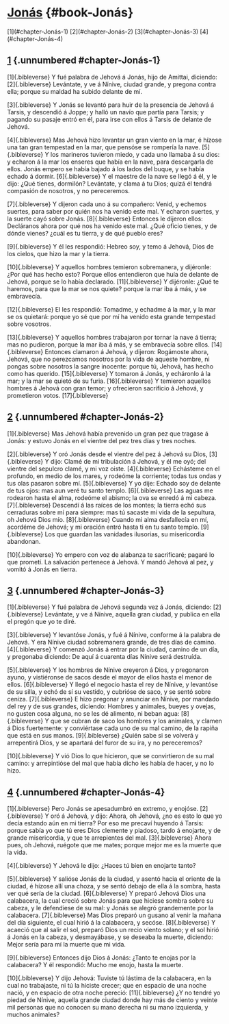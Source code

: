 # [Jonás](ch001.xhtml) {#book-Jonás}

<div id="chapterlinks-Jonás" class="chapterlinks">[1](#chapter-Jonás-1) [2](#chapter-Jonás-2) [3](#chapter-Jonás-3) [4](#chapter-Jonás-4) </div>

## [1](ch035.xhtml) {.unnumbered #chapter-Jonás-1} 
[1]{.bibleverse} Y fué palabra de Jehová á Jonás, hijo de Amittai, diciendo: [2]{.bibleverse} Levántate, y ve á Nínive, ciudad grande, y pregona contra ella; porque su maldad ha subido delante de mí.

[3]{.bibleverse} Y Jonás se levantó para huir de la presencia de Jehová á Tarsis, y descendió á Joppe; y halló un navío que partía para Tarsis; y pagando su pasaje entró en él, para irse con ellos á Tarsis de delante de Jehová.

[4]{.bibleverse} Mas Jehová hizo levantar un gran viento en la mar, é hízose una tan gran tempestad en la mar, que pensóse se rompería la nave. [5]{.bibleverse} Y los marineros tuvieron miedo, y cada uno llamaba á su dios: y echaron á la mar los enseres que había en la nave, para descargarla de ellos. Jonás empero se había bajado á los lados del buque, y se había echado á dormir. [6]{.bibleverse} Y el maestre de la nave se llegó á él, y le dijo: ¿Qué tienes, dormilón? Levántate, y clama á tu Dios; quizá él tendrá compasión de nosotros, y no pereceremos.

[7]{.bibleverse} Y dijeron cada uno á su compañero: Venid, y echemos suertes, para saber por quién nos ha venido este mal. Y echaron suertes, y la suerte cayó sobre Jonás. [8]{.bibleverse} Entonces le dijeron ellos: Decláranos ahora por qué nos ha venido este mal. ¿Qué oficio tienes, y de dónde vienes? ¿cuál es tu tierra, y de qué pueblo eres?

[9]{.bibleverse} Y él les respondió: Hebreo soy, y temo á Jehová, Dios de los cielos, que hizo la mar y la tierra.

[10]{.bibleverse} Y aquellos hombres temieron sobremanera, y dijéronle: ¿Por qué has hecho esto? Porque ellos entendieron que huía de delante de Jehová, porque se lo había declarado. [11]{.bibleverse} Y dijéronle: ¿Qué te haremos, para que la mar se nos quiete? porque la mar iba á más, y se embravecía.

[12]{.bibleverse} El les respondió: Tomadme, y echadme á la mar, y la mar se os quietará: porque yo sé que por mí ha venido esta grande tempestad sobre vosotros.

[13]{.bibleverse} Y aquellos hombres trabajaron por tornar la nave á tierra; mas no pudieron, porque la mar iba á más, y se embravecía sobre ellos. [14]{.bibleverse} Entonces clamaron á Jehová, y dijeron: Rogámoste ahora, Jehová, que no perezcamos nosotros por la vida de aqueste hombre, ni pongas sobre nosotros la sangre inocente: porque tú, Jehová, has hecho como has querido. [15]{.bibleverse} Y tomaron á Jonás, y echáronlo á la mar; y la mar se quietó de su furia. [16]{.bibleverse} Y temieron aquellos hombres á Jehová con gran temor; y ofrecieron sacrificio á Jehová, y prometieron votos. [17]{.bibleverse} 

## [2](ch035.xhtml) {.unnumbered #chapter-Jonás-2} 
[1]{.bibleverse} Mas Jehová había prevenido un gran pez que tragase á Jonás: y estuvo Jonás en el vientre del pez tres días y tres noches.

[2]{.bibleverse} Y oró Jonás desde el vientre del pez á Jehová su Dios, [3]{.bibleverse} Y dijo: Clamé de mi tribulación á Jehová, y él me oyó; del vientre del sepulcro clamé, y mi voz oiste. [4]{.bibleverse} Echásteme en el profundo, en medio de los mares, y rodeóme la corriente; todas tus ondas y tus olas pasaron sobre mí. [5]{.bibleverse} Y yo dije: Echado soy de delante de tus ojos: mas aun veré tu santo templo. [6]{.bibleverse} Las aguas me rodearon hasta el alma, rodeóme el abismo; la ova se enredó á mi cabeza. [7]{.bibleverse} Descendí á las raíces de los montes; la tierra echó sus cerraduras sobre mí para siempre: mas tú sacaste mi vida de la sepultura, oh Jehová Dios mío. [8]{.bibleverse} Cuando mi alma desfallecía en mí, acordéme de Jehová; y mi oración entró hasta ti en tu santo templo. [9]{.bibleverse} Los que guardan las vanidades ilusorias, su misericordia abandonan.

[10]{.bibleverse} Yo empero con voz de alabanza te sacrificaré; pagaré lo que prometí. La salvación pertenece á Jehová. Y mandó Jehová al pez, y vomitó á Jonás en tierra. 

## [3](ch035.xhtml) {.unnumbered #chapter-Jonás-3} 
[1]{.bibleverse} Y fué palabra de Jehová segunda vez á Jonás, diciendo: [2]{.bibleverse} Levántate, y ve á Nínive, aquella gran ciudad, y publica en ella el pregón que yo te diré.

[3]{.bibleverse} Y levantóse Jonás, y fué á Nínive, conforme á la palabra de Jehová. Y era Nínive ciudad sobremanera grande, de tres días de camino. [4]{.bibleverse} Y comenzó Jonás á entrar por la ciudad, camino de un día, y pregonaba diciendo: De aquí á cuarenta días Nínive será destruída.

[5]{.bibleverse} Y los hombres de Nínive creyeron á Dios, y pregonaron ayuno, y vistiéronse de sacos desde el mayor de ellos hasta el menor de ellos. [6]{.bibleverse} Y llegó el negocio hasta el rey de Nínive, y levantóse de su silla, y echó de sí su vestido, y cubrióse de saco, y se sentó sobre ceniza. [7]{.bibleverse} E hizo pregonar y anunciar en Nínive, por mandado del rey y de sus grandes, diciendo: Hombres y animales, bueyes y ovejas, no gusten cosa alguna, no se les dé alimento, ni beban agua: [8]{.bibleverse} Y que se cubran de saco los hombres y los animales, y clamen á Dios fuertemente: y conviértase cada uno de su mal camino, de la rapiña que está en sus manos. [9]{.bibleverse} ¿Quién sabe si se volverá y arrepentirá Dios, y se apartará del furor de su ira, y no pereceremos?

[10]{.bibleverse} Y vió Dios lo que hicieron, que se convirtieron de su mal camino: y arrepintióse del mal que había dicho les había de hacer, y no lo hizo. 

## [4](ch035.xhtml) {.unnumbered #chapter-Jonás-4} 
[1]{.bibleverse} Pero Jonás se apesadumbró en extremo, y enojóse. [2]{.bibleverse} Y oró á Jehová, y dijo: Ahora, oh Jehová, ¿no es esto lo que yo decía estando aún en mi tierra? Por eso me precaví huyendo á Tarsis: porque sabía yo que tú eres Dios clemente y piadoso, tardo á enojarte, y de grande misericordia, y que te arrepientes del mal. [3]{.bibleverse} Ahora pues, oh Jehová, ruégote que me mates; porque mejor me es la muerte que la vida.

[4]{.bibleverse} Y Jehová le dijo: ¿Haces tú bien en enojarte tanto?

[5]{.bibleverse} Y salióse Jonás de la ciudad, y asentó hacia el oriente de la ciudad, é hízose allí una choza, y se sentó debajo de ella á la sombra, hasta ver qué sería de la ciudad. [6]{.bibleverse} Y preparó Jehová Dios una calabacera, la cual creció sobre Jonás para que hiciese sombra sobre su cabeza, y le defendiese de su mal: y Jonás se alegró grandemente por la calabacera. [7]{.bibleverse} Mas Dios preparó un gusano al venir la mañana del día siguiente, el cual hirió á la calabacera, y secóse. [8]{.bibleverse} Y acaeció que al salir el sol, preparó Dios un recio viento solano; y el sol hirió á Jonás en la cabeza, y desmayábase, y se deseaba la muerte, diciendo: Mejor sería para mí la muerte que mi vida.

[9]{.bibleverse} Entonces dijo Dios á Jonás: ¿Tanto te enojas por la calabacera? Y él respondió: Mucho me enojo, hasta la muerte.

[10]{.bibleverse} Y dijo Jehová: Tuviste tú lástima de la calabacera, en la cual no trabajaste, ni tú la hiciste crecer; que en espacio de una noche nació, y en espacio de otra noche pereció: [11]{.bibleverse} ¿Y no tendré yo piedad de Nínive, aquella grande ciudad donde hay más de ciento y veinte mil personas que no conocen su mano derecha ni su mano izquierda, y muchos animales? 